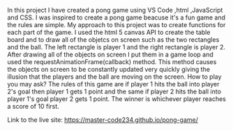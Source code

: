 In this project I have created a pong game using VS Code ,html ,JavaScript and CSS. I was inspired to create a pong game beacuse it's a fun game and the rules are simple. My approach to this project was to create functions for each part of the game. I used the html 5 canvas API to create the table board and to draw all of the objetcs on screen such as the two rectangles and the ball. The left rectangle is player 1 and the right rectangle is player 2. After drawing all of the objects on screen 
I put them in a game loop and used the requestAnimationFrame(callback) method. This method causes the objects on screen to be constantly updated very quickly giving the illusion that the players and the ball are moving on the screen. How to play you may ask? The rules of this game are if player 1 hits the ball into player 2's goal then player 1 gets 1 point and the same if player 2 hits the ball into player 1's goal player 2 gets 1 point. The winner is whichever player reaches a score of 10 first. 

Link to the live site: https://master-code234.github.io/pong-game/




